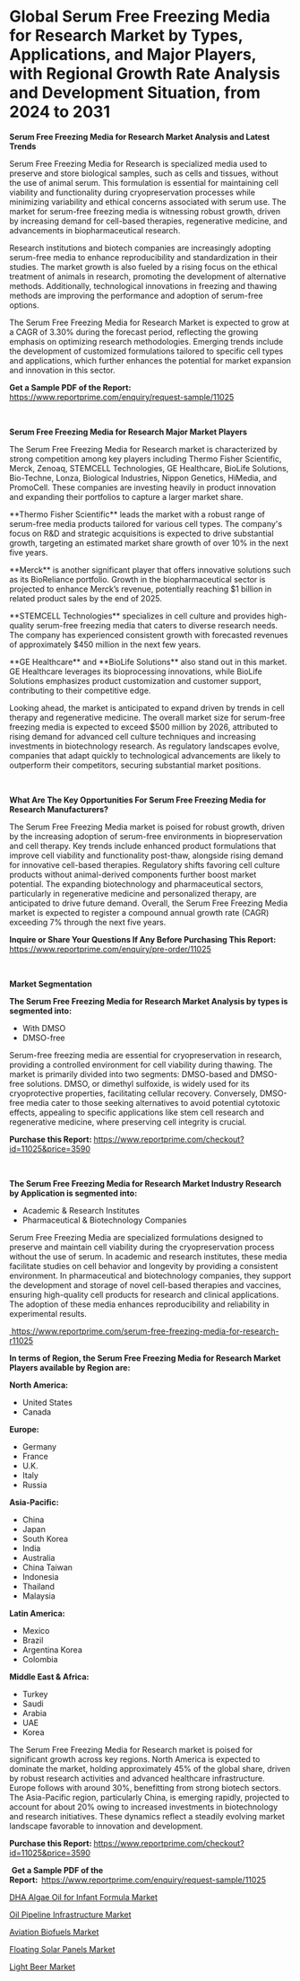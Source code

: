 <p><h1>Global Serum Free Freezing Media for Research Market by Types, Applications, and Major Players, with Regional Growth Rate Analysis and Development Situation, from 2024 to 2031</h1></p><p><strong>Serum Free Freezing Media for Research Market Analysis and Latest Trends</strong></p>
<p><p>Serum Free Freezing Media for Research is specialized media used to preserve and store biological samples, such as cells and tissues, without the use of animal serum. This formulation is essential for maintaining cell viability and functionality during cryopreservation processes while minimizing variability and ethical concerns associated with serum use. The market for serum-free freezing media is witnessing robust growth, driven by increasing demand for cell-based therapies, regenerative medicine, and advancements in biopharmaceutical research.</p><p>Research institutions and biotech companies are increasingly adopting serum-free media to enhance reproducibility and standardization in their studies. The market growth is also fueled by a rising focus on the ethical treatment of animals in research, promoting the development of alternative methods. Additionally, technological innovations in freezing and thawing methods are improving the performance and adoption of serum-free options.</p><p>The Serum Free Freezing Media for Research Market is expected to grow at a CAGR of 3.30% during the forecast period, reflecting the growing emphasis on optimizing research methodologies. Emerging trends include the development of customized formulations tailored to specific cell types and applications, which further enhances the potential for market expansion and innovation in this sector.</p></p>
<p><strong>Get a Sample PDF of the Report:&nbsp;</strong> <a href="https://www.reportprime.com/enquiry/request-sample/11025?utm_campaign=1782&utm_medium=2&utm_source=Github&utm_content=ia&utm_term=18102024&utm_id=serum-free-freezing-media-for-research">https://www.reportprime.com/enquiry/request-sample/11025</a></p>
<p>&nbsp;</p>
<p><strong>Serum Free Freezing Media for Research Major Market Players</strong></p>
<p><p>The Serum Free Freezing Media for Research market is characterized by strong competition among key players including Thermo Fisher Scientific, Merck, Zenoaq, STEMCELL Technologies, GE Healthcare, BioLife Solutions, Bio-Techne, Lonza, Biological Industries, Nippon Genetics, HiMedia, and PromoCell. These companies are investing heavily in product innovation and expanding their portfolios to capture a larger market share.</p><p>**Thermo Fisher Scientific** leads the market with a robust range of serum-free media products tailored for various cell types. The company's focus on R&D and strategic acquisitions is expected to drive substantial growth, targeting an estimated market share growth of over 10% in the next five years.</p><p>**Merck** is another significant player that offers innovative solutions such as its BioReliance portfolio. Growth in the biopharmaceutical sector is projected to enhance Merck’s revenue, potentially reaching $1 billion in related product sales by the end of 2025.</p><p>**STEMCELL Technologies** specializes in cell culture and provides high-quality serum-free freezing media that caters to diverse research needs. The company has experienced consistent growth with forecasted revenues of approximately $450 million in the next few years.</p><p>**GE Healthcare** and **BioLife Solutions** also stand out in this market. GE Healthcare leverages its bioprocessing innovations, while BioLife Solutions emphasizes product customization and customer support, contributing to their competitive edge.</p><p>Looking ahead, the market is anticipated to expand driven by trends in cell therapy and regenerative medicine. The overall market size for serum-free freezing media is expected to exceed $500 million by 2026, attributed to rising demand for advanced cell culture techniques and increasing investments in biotechnology research. As regulatory landscapes evolve, companies that adapt quickly to technological advancements are likely to outperform their competitors, securing substantial market positions.</p></p>
<p>&nbsp;</p>
<p><strong>What Are The Key Opportunities For Serum Free Freezing Media for Research Manufacturers?</strong></p>
<p><p>The Serum Free Freezing Media market is poised for robust growth, driven by the increasing adoption of serum-free environments in biopreservation and cell therapy. Key trends include enhanced product formulations that improve cell viability and functionality post-thaw, alongside rising demand for innovative cell-based therapies. Regulatory shifts favoring cell culture products without animal-derived components further boost market potential. The expanding biotechnology and pharmaceutical sectors, particularly in regenerative medicine and personalized therapy, are anticipated to drive future demand. Overall, the Serum Free Freezing Media market is expected to register a compound annual growth rate (CAGR) exceeding 7% through the next five years.</p></p>
<p><strong>Inquire or Share Your Questions If Any Before Purchasing This Report:</strong> <a href="https://www.reportprime.com/enquiry/pre-order/11025?utm_campaign=1782&utm_medium=2&utm_source=Github&utm_content=ia&utm_term=18102024&utm_id=serum-free-freezing-media-for-research">https://www.reportprime.com/enquiry/pre-order/11025</a></p>
<p>&nbsp;</p>
<p><strong>Market Segmentation</strong></p>
<p><strong>The Serum Free Freezing Media for Research Market Analysis by types is segmented into:</strong></p>
<p><ul><li>With DMSO</li><li>DMSO-free</li></ul></p>
<p><p>Serum-free freezing media are essential for cryopreservation in research, providing a controlled environment for cell viability during thawing. The market is primarily divided into two segments: DMSO-based and DMSO-free solutions. DMSO, or dimethyl sulfoxide, is widely used for its cryoprotective properties, facilitating cellular recovery. Conversely, DMSO-free media cater to those seeking alternatives to avoid potential cytotoxic effects, appealing to specific applications like stem cell research and regenerative medicine, where preserving cell integrity is crucial.</p></p>
<p><strong>Purchase this Report:&nbsp;</strong><a href="https://www.reportprime.com/checkout?id=11025&price=3590&utm_campaign=1782&utm_medium=2&utm_source=Github&utm_content=ia&utm_term=18102024&utm_id=serum-free-freezing-media-for-research">https://www.reportprime.com/checkout?id=11025&price=3590</a></p>
<p>&nbsp;</p>
<p><strong>The Serum Free Freezing Media for Research Market Industry Research by Application is segmented into:</strong></p>
<p><ul><li>Academic & Research Institutes</li><li>Pharmaceutical & Biotechnology Companies</li></ul></p>
<p><p>Serum Free Freezing Media are specialized formulations designed to preserve and maintain cell viability during the cryopreservation process without the use of serum. In academic and research institutes, these media facilitate studies on cell behavior and longevity by providing a consistent environment. In pharmaceutical and biotechnology companies, they support the development and storage of novel cell-based therapies and vaccines, ensuring high-quality cell products for research and clinical applications. The adoption of these media enhances reproducibility and reliability in experimental results.</p></p>
<p><a href="https://www.reportprime.com/serum-free-freezing-media-for-research-r11025?utm_campaign=1782&utm_medium=2&utm_source=Github&utm_content=ia&utm_term=18102024&utm_id=serum-free-freezing-media-for-research">&nbsp;https://www.reportprime.com/serum-free-freezing-media-for-research-r11025</a></p>
<p><strong>In terms of Region, the Serum Free Freezing Media for Research Market Players available by Region are:</strong></p>
<p>
    <p> <strong> North America: </strong>
        <ul>
            <li>United States</li>
            <li>Canada</li>
        </ul>
        </p> 
    <p> <strong> Europe: </strong>
        <ul>
            <li>Germany</li>
            <li>France</li>
            <li>U.K.</li>
            <li>Italy</li>
            <li>Russia</li>
        </ul>
        </p> 
    <p> <strong> Asia-Pacific: </strong>
        <ul>
            <li>China</li>
            <li>Japan</li>
            <li>South Korea</li>
            <li>India</li>
            <li>Australia</li>
            <li>China Taiwan</li>
            <li>Indonesia</li>
            <li>Thailand</li>
            <li>Malaysia</li>
        </ul>
        </p> 
    <p> <strong> Latin America: </strong>
        <ul>
            <li>Mexico</li>
            <li>Brazil</li>
            <li>Argentina Korea</li>
            <li>Colombia</li>
        </ul>
        </p> 
    <p> <strong> Middle East & Africa: </strong>
        <ul>
            <li>Turkey</li>
            <li>Saudi</li>
            <li>Arabia</li>
            <li>UAE</li>
            <li>Korea</li>
        </ul>
    </p>
    </p>
<p><p>The Serum Free Freezing Media for Research market is poised for significant growth across key regions. North America is expected to dominate the market, holding approximately 45% of the global share, driven by robust research activities and advanced healthcare infrastructure. Europe follows with around 30%, benefitting from strong biotech sectors. The Asia-Pacific region, particularly China, is emerging rapidly, projected to account for about 20% owing to increased investments in biotechnology and research initiatives. These dynamics reflect a steadily evolving market landscape favorable to innovation and development.</p></p>
<p><strong>Purchase this Report: </strong><a href="https://www.reportprime.com/checkout?id=11025&price=3590&utm_campaign=1782&utm_medium=2&utm_source=Github&utm_content=ia&utm_term=18102024&utm_id=serum-free-freezing-media-for-research">https://www.reportprime.com/checkout?id=11025&price=3590</a></p>
<p>&nbsp;<strong>Get a Sample PDF of the Report:&nbsp;&nbsp;</strong><a href="https://www.reportprime.com/enquiry/request-sample/11025?utm_campaign=1782&utm_medium=2&utm_source=Github&utm_content=ia&utm_term=18102024&utm_id=serum-free-freezing-media-for-research">https://www.reportprime.com/enquiry/request-sample/11025</a></p>
<p><strong></strong></p>
<p><p><a href="https://www.linkedin.com/pulse/global-dha-algae-oil-infant-formula-market-share-growth-6b70e?utm_campaign=1782&utm_medium=2&utm_source=Github&utm_content=ia&utm_term=18102024&utm_id=serum-free-freezing-media-for-research">DHA Algae Oil for Infant Formula Market</a></p><p><a href="https://www.linkedin.com/pulse/influencing-factors-oil-pipeline-infrastructure-market-insights-f745e?utm_campaign=1782&utm_medium=2&utm_source=Github&utm_content=ia&utm_term=18102024&utm_id=serum-free-freezing-media-for-research">Oil Pipeline Infrastructure Market</a></p><p><a href="https://www.linkedin.com/pulse/aviation-biofuels-market-strategic-insights-product-evolution-55nre?utm_campaign=1782&utm_medium=2&utm_source=Github&utm_content=ia&utm_term=18102024&utm_id=serum-free-freezing-media-for-research">Aviation Biofuels Market</a></p><p><a href="https://www.linkedin.com/pulse/global-floating-solar-panels-market-focus-product-mupye?utm_campaign=1782&utm_medium=2&utm_source=Github&utm_content=ia&utm_term=18102024&utm_id=serum-free-freezing-media-for-research">Floating Solar Panels Market</a></p><p><a href="https://www.linkedin.com/pulse/investment-opportunities-light-beer-sector-risk-analysis-byu2e?utm_campaign=1782&utm_medium=2&utm_source=Github&utm_content=ia&utm_term=18102024&utm_id=serum-free-freezing-media-for-research">Light Beer Market</a></p></p>